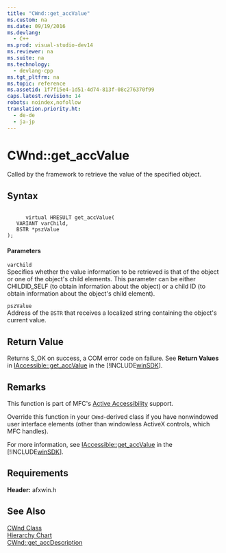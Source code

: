 ```yaml
---
title: "CWnd::get_accValue"
ms.custom: na
ms.date: 09/19/2016
ms.devlang: 
  - C++
ms.prod: visual-studio-dev14
ms.reviewer: na
ms.suite: na
ms.technology: 
  - devlang-cpp
ms.tgt_pltfrm: na
ms.topic: reference
ms.assetid: 1f7f15e4-1d51-4d74-813f-08c276370f99
caps.latest.revision: 14
robots: noindex,nofollow
translation.priority.ht: 
  - de-de
  - ja-jp
---
```

# CWnd::get_accValue
Called by the framework to retrieve the value of the specified object.  
  
## Syntax  
  
```  
  
      virtual HRESULT get_accValue(  
   VARIANT varChild,  
   BSTR *pszValue  
);  
```  
  
#### Parameters  
 `varChild`  
 Specifies whether the value information to be retrieved is that of the object or one of the object's child elements. This parameter can be either CHILDID_SELF (to obtain information about the object) or a child ID (to obtain information about the object's child element).  
  
 `pszValue`  
 Address of the `BSTR` that receives a localized string containing the object's current value.  
  
## Return Value  
 Returns S_OK on success, a COM error code on failure. See **Return Values** in [IAccessible::get_accValue](http://msdn.microsoft.com/library/windows/desktop/dd318488) in the [!INCLUDE[winSDK](../vs140/includes/winSDK_md.md)].  
  
## Remarks  
 This function is part of MFC's [Active Accessibility](http://msdn.microsoft.com/library/windows/desktop/dd373592) support.  
  
 Override this function in your `CWnd`-derived class if you have nonwindowed user interface elements (other than windowless ActiveX controls, which MFC handles).  
  
 For more information, see [IAccessible::get_accValue](http://msdn.microsoft.com/library/windows/desktop/dd318488) in the [!INCLUDE[winSDK](../vs140/includes/winSDK_md.md)].  
  
## Requirements  
 **Header:** afxwin.h  
  
## See Also  
 [CWnd Class](../vs140/CWnd-Class.md)   
 [Hierarchy Chart](../vs140/Hierarchy-Chart.md)   
 [CWnd::get_accDescription](../vs140/CWnd--get_accDescription.md)